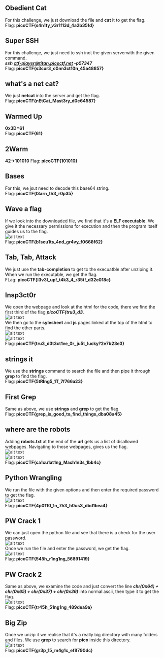 ## Obedient Cat
For this challenge, we just download the file and **cat** it to get the flag.  
Flag: **picoCTF{s4n1ty_v3r1f13d_4a2b35fd}**  


## Super SSH
For this challenge, we just need to ssh inot the given serverwith the given command.  
***ssh ctf-player@titan.picoctf.net -p57347***  
Flag: **picoCTF{s3cur3_c0nn3ct10n_45a48857}**  


## what's a net cat?
We just **netcat** into the server and get the flag.  
Flag: **picoCTF{nEtCat_Mast3ry_d0c64587}**  


## Warmed Up
**0x3D=61**  
Flag: **picoCTF{61}**  


## 2Warm
**42->101010**
Flag: **picoCTF{101010}**  


## Bases
For this, we jsut need to decode this base64 string.  
Flag: **picoCTF{l3arn_th3_r0p35}**


## Wave a flag
If we look into the downloaded file, we find that it's a **ELF executable**. We give it the necessary permissions for execution and then the program itself guides us to the flag.  
![alt text](image.png)  
Flag: **picoCTF{b1scu1ts_4nd_gr4vy_f0668f62}**  


## Tab, Tab, Attack
We just use the **tab-completion** to get to the execuatble after unziping it. When we run the executable, we get the flag.  
FLag: **picoCTF{l3v3l_up!_t4k3_4_r35t!_d32e018c}**  


## Insp3ct0r
We open the webpage and look at the html for the code, there we find the first third of the flag ***picoCTF{tru3_d3***.  
![alt text](image-1.png)  
We then go to the **sylesheet** and **js** pages linked at the top of the html to find the other parts.  
![alt text](image-2.png)  
![alt text](image-3.png)  
Flag: **picoCTF{tru3_d3t3ct1ve_0r_ju5t_lucky?2e7b23e3}**  


## strings it
We use the **strings** command to search the file and then pipe it through **grep** to find the flag.  
Flag: **picoCTF{5tRIng5_1T_7f766a23}**  


## First Grep
Same as above, we use **strings** and **grep** to get the flag.  
Flag: **picoCTF{grep_is_good_to_find_things_dba08a45}**  


## where are the robots
Adding **robots.txt** at the end of the **url** gets us a list of disallowed webpages. Navigating to those webpages, gives us the flag.  
![alt text](image-4.png)  
![alt text](image-5.png)  
Flag: **picoCTF{ca1cu1at1ng_Mach1n3s_1bb4c}**  


## Python Wrangling
We run the file with the given options and then enter the required password to get the flag.  
![alt text](image-6.png)  
Flag: **picoCTF{4p0110_1n_7h3_h0us3_dbd1bea4}**  


## PW Crack 1
We can just open the python file and see that there is a check for the user password.  
![alt text](image-7.png)  
Once we run the file and enter the password, we get the flag.  
![alt text](image-8.png)  
Flag: **picoCTF{545h_r1ng1ng_56891419}**  


## PW Crack 2
Same as above, we examine the code and just convert the line ***chr(0x64) + chr(0x65) + chr(0x37) + chr(0x36)*** into normal ascii, then type it to get the flag.  
![alt text](image-9.png)  
Flag: **picoCTF{tr45h_51ng1ng_489dea9a}**  


## Big Zip
Once we unzip it we realise that it's a really big directory with many folders and files. We use **grep** to search for **pico** inside this directory.  
![alt text](image-10.png)  
Flag: **picoCTF{gr3p_15_m4g1c_ef8790dc}**